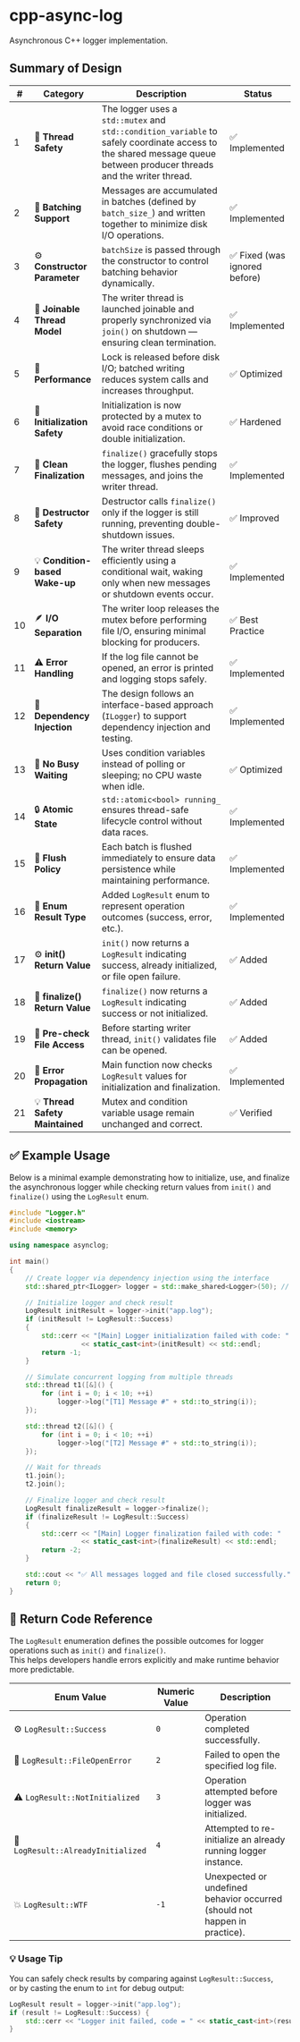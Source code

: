 # cpp-async-log

Asynchronous C++ logger implementation.

## Summary of Design

| #  | Category                        | Description                                                                                                                                                          | Status                       |
|----|---------------------------------|----------------------------------------------------------------------------------------------------------------------------------------------------------------------|------------------------------|
| 1  | 🧠 **Thread Safety**             | The logger uses a `std::mutex` and `std::condition_variable` to safely coordinate access to the shared message queue between producer threads and the writer thread. | ✅ Implemented                |
| 2  | 🔄 **Batching Support**          | Messages are accumulated in batches (defined by `batch_size_`) and written together to minimize disk I/O operations.                                                 | ✅ Implemented                |
| 3  | ⚙️ **Constructor Parameter**     | `batchSize` is passed through the constructor to control batching behavior dynamically.                                                                              | ✅ Fixed (was ignored before) |
| 4  | 🧵 **Joinable Thread Model**     | The writer thread is launched joinable and properly synchronized via `join()` on shutdown — ensuring clean termination.                                              | ✅ Implemented                |
| 5  | 🚀 **Performance**               | Lock is released before disk I/O; batched writing reduces system calls and increases throughput.                                                                     | ✅ Optimized                  |
| 6  | 🧱 **Initialization Safety**     | Initialization is now protected by a mutex to avoid race conditions or double initialization.                                                                        | ✅ Hardened                   |
| 7  | 🧹 **Clean Finalization**        | `finalize()` gracefully stops the logger, flushes pending messages, and joins the writer thread.                                                                     | ✅ Implemented                |
| 8  | 🧽 **Destructor Safety**         | Destructor calls `finalize()` only if the logger is still running, preventing double-shutdown issues.                                                                | ✅ Improved                   |
| 9  | 💡 **Condition-based Wake-up**   | The writer thread sleeps efficiently using a conditional wait, waking only when new messages or shutdown events occur.                                               | ✅ Implemented                |
| 10 | 🪶 **I/O Separation**            | The writer loop releases the mutex before performing file I/O, ensuring minimal blocking for producers.                                                              | ✅ Best Practice              |
| 11 | ⚠️ **Error Handling**            | If the log file cannot be opened, an error is printed and logging stops safely.                                                                                      | ✅ Implemented                |
| 12 | 🧩 **Dependency Injection**      | The design follows an interface-based approach (`ILogger`) to support dependency injection and testing.                                                              | ✅ Implemented                |
| 13 | 🧠 **No Busy Waiting**           | Uses condition variables instead of polling or sleeping; no CPU waste when idle.                                                                                     | ✅ Optimized                  |
| 14 | 🔒 **Atomic State**              | `std::atomic<bool> running_` ensures thread-safe lifecycle control without data races.                                                                               | ✅ Implemented                |
| 15 | 🧾 **Flush Policy**              | Each batch is flushed immediately to ensure data persistence while maintaining performance.                                                                          | ✅ Implemented                |
| 16 | 🧱 **Enum Result Type**          | Added `LogResult` enum to represent operation outcomes (success, error, etc.).                                                                                       | ✅ Implemented                |
| 17 | ⚙️ **init() Return Value**       | `init()` now returns a `LogResult` indicating success, already initialized, or file open failure.                                                                    | ✅ Added                      |
| 18 | 🧹 **finalize() Return Value**   | `finalize()` now returns a `LogResult` indicating success or not initialized.                                                                                        | ✅ Added                      |
| 19 | 🧠 **Pre-check File Access**     | Before starting writer thread, `init()` validates file can be opened.                                                                                                | ✅ Added                      |
| 20 | 🧩 **Error Propagation**         | Main function now checks `LogResult` values for initialization and finalization.                                                                                     | ✅ Implemented                |
| 21 | 💡 **Thread Safety Maintained**  | Mutex and condition variable usage remain unchanged and correct.                                                                                                    | ✅ Verified                   |

## ✅ Example Usage

Below is a minimal example demonstrating how to initialize, use, and finalize the asynchronous logger
while checking return values from `init()` and `finalize()` using the `LogResult` enum.

```cpp
#include "Logger.h"
#include <iostream>
#include <memory>

using namespace asynclog;

int main()
{
    // Create logger via dependency injection using the interface
    std::shared_ptr<ILogger> logger = std::make_shared<Logger>(50); // Batch size: 50 messages

    // Initialize logger and check result
    LogResult initResult = logger->init("app.log");
    if (initResult != LogResult::Success)
    {
        std::cerr << "[Main] Logger initialization failed with code: "
                  << static_cast<int>(initResult) << std::endl;
        return -1;
    }

    // Simulate concurrent logging from multiple threads
    std::thread t1([&]() {
        for (int i = 0; i < 10; ++i)
            logger->log("[T1] Message #" + std::to_string(i));
    });

    std::thread t2([&]() {
        for (int i = 0; i < 10; ++i)
            logger->log("[T2] Message #" + std::to_string(i));
    });

    // Wait for threads
    t1.join();
    t2.join();

    // Finalize logger and check result
    LogResult finalizeResult = logger->finalize();
    if (finalizeResult != LogResult::Success)
    {
        std::cerr << "[Main] Logger finalization failed with code: "
                  << static_cast<int>(finalizeResult) << std::endl;
        return -2;
    }

    std::cout << "✅ All messages logged and file closed successfully." << std::endl;
    return 0;
}
```
## 🧾 Return Code Reference

The `LogResult` enumeration defines the possible outcomes for logger operations such as `init()` and `finalize()`.  
This helps developers handle errors explicitly and make runtime behavior more predictable.

| Enum Value                  | Numeric Value | Description                                                                 |
|-----------------------------|----------------|-----------------------------------------------------------------------------|
| ⚙️ `LogResult::Success`      | `0`            | Operation completed successfully.                                           |
| 🚫 `LogResult::FileOpenError`| `2`            | Failed to open the specified log file.                                      |
| ⚠️ `LogResult::NotInitialized`| `3`           | Operation attempted before logger was initialized.                          |
| 🔁 `LogResult::AlreadyInitialized` | `4`      | Attempted to re-initialize an already running logger instance.              |
| 💥 `LogResult::WTF`          | `-1`           | Unexpected or undefined behavior occurred (should not happen in practice).  |

### 💡 Usage Tip
You can safely check results by comparing against `LogResult::Success`,  
or by casting the enum to `int` for debug output:

```cpp
LogResult result = logger->init("app.log");
if (result != LogResult::Success) {
    std::cerr << "Logger init failed, code = " << static_cast<int>(result) << std::endl;
}

